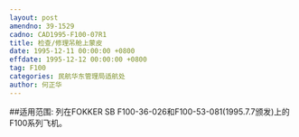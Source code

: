 ```yaml
---
layout: post
amendno: 39-1529
cadno: CAD1995-F100-07R1
title: 检查/修理吊舱上蒙皮
date: 1995-12-11 00:00:00 +0800
effdate: 1995-12-12 00:00:00 +0800
tag: F100
categories: 民航华东管理局适航处
author: 何正华
---
```


##适用范围:
列在FOKKER SB F100-36-026和F100-53-081(1995.7.7颁发)上的F100系列飞机。


